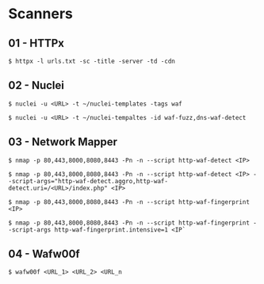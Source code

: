 # Scanners

## 01 - HTTPx

```
$ httpx -l urls.txt -sc -title -server -td -cdn
```

## 02 - Nuclei

```
$ nuclei -u <URL> -t ~/nuclei-templates -tags waf

$ nuclei -u <URL> -t ~/nuclei-tempaltes -id waf-fuzz,dns-waf-detect
```

## 03 - Network Mapper

```
$ nmap -p 80,443,8000,8080,8443 -Pn -n --script http-waf-detect <IP>

$ nmap -p 80,443,8000,8080,8443 -Pn -n --script http-waf-detect <IP> --script-args="http-waf-detect.aggro,http-waf-detect.uri=/<URL>/index.php" <IP>

$ nmap -p 80,443,8000,8080,8443 -Pn -n --script http-waf-fingerprint <IP>

$ nmap -p 80,443,8000,8080,8443 -Pn -n --script http-waf-fingerprint --script-args http-waf-fingerprint.intensive=1 <IP`
```

## 04 - Wafw00f

```
$ wafw00f <URL_1> <URL_2> <URL_n
```